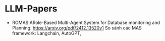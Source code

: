 # LLM-Papers




- ROMAS:ARole-Based Multi-Agent System for Database monitoring and Planning:  https://arxiv.org/pdf/2412.13520v1
So sánh các MAS framework: Langchain, AutoGPT, 